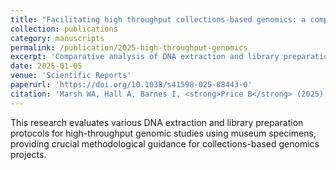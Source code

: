 ```yaml
---
title: "Facilitating high throughput collections-based genomics: a comparison of DNA extraction and library building methods"
collection: publications
category: manuscripts
permalink: /publication/2025-high-throughput-genomics
excerpt: 'Comparative analysis of DNA extraction and library preparation methods for high-throughput genomic studies using museum specimens.'
date: 2025-01-05
venue: 'Scientific Reports'
paperurl: 'https://doi.org/10.1038/s41598-025-88443-0'
citation: 'Marsh WA, Hall A, Barnes I, <strong>Price B</strong> (2025). &quot;Facilitating high throughput collections-based genomics: a comparison of DNA extraction and library building methods.&quot; <i>Sci Rep</i> 15:6013.'
---
```


This research evaluates various DNA extraction and library preparation protocols for high-throughput genomic studies using museum specimens, providing crucial methodological guidance for collections-based genomics projects.
